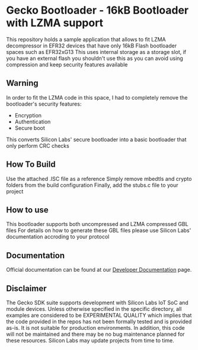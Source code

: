 # Gecko Bootloader - 16kB Bootloader with LZMA support

This repository holds a sample application that allows to fit LZMA decompressor in EFR32 devices that have only 16kB Flash bootloader spaces such as EFR32xG13
This uses internal storage as a storage slot, if you have an external flash you shouldn't use this as you can avoid using compression and keep security features available

## Warning ##
In order to fit the LZMA code in this space, I had to completely remove the bootloader's security features:
* Encryption
* Authentication
* Secure boot

This converts Silicon Labs' secure bootloader into a basic bootloader that only perform CRC checks

## How To Build
Use the attached .ISC file as a reference 
Simply remove mbedtls and crypto folders from the build configuration
Finally, add the stubs.c file to your project

## How to use
This bootloader supports both uncompressed and LZMA compressed GBL files
For details on how to generate these GBL files please use Silicon Labs' documentation accroding to your protocol

## Documentation ##
Official documentation can be found at our [Developer Documentation](https://docs.silabs.com/zigbee/latest/) page.

## Disclaimer ##
The Gecko SDK suite supports development with Silicon Labs IoT SoC and module devices. Unless otherwise specified in the specific directory, all examples are considered to be EXPERIMENTAL QUALITY which implies that the code provided in the repos has not been formally tested and is provided as-is.  It is not suitable for production environments.  In addition, this code will not be maintained and there may be no bug maintenance planned for these resources. Silicon Labs may update projects from time to time.
